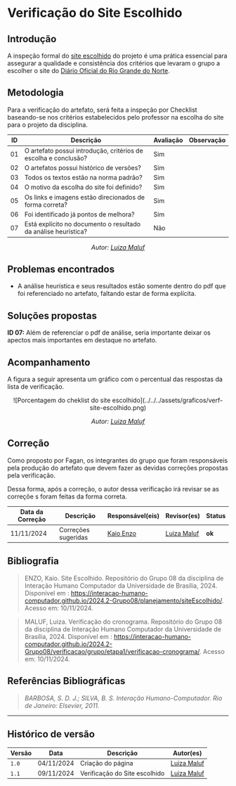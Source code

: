 # __Verificação do Site Escolhido__

## __Introdução__

A inspeção formal do [site escolhido](../../../planejamento/siteEscolhido.md) do projeto é uma prática essencial para assegurar a qualidade e consistência dos critérios que levaram o grupo a escolher o site do [Diário Oficial do Rio Grande do Norte](https://www.diariooficial.rn.gov.br/dei/dorn3/).


## __Metodologia__

Para a verificação do artefato, será feita a inspeção por Checklist baseando-se nos critérios estabelecidos pelo professor na escolha do site para o projeto da disciplina.

<center>


| ID | Descrição | Avaliação | Observação |
|----|-----------|-----------|------------|
| 01 | O artefato possui introdução, critérios de escolha e conclusão? | Sim | |
| 02 | O artefatos possui histórico de versões? | Sim | |
| 03 | Todos os textos estão na norma padrão? | Sim | |
| 04 | O motivo da escolha do site foi definido? | Sim | |
| 05 | Os links e imagens estão direcionados de forma correta? | Sim | |
| 06 | Foi identificado já pontos de melhora? | Sim | |
| 07 | Está explícito no documento o resultado da análise heurística? | Não | |

_Autor: [Luiza Maluf](https://github.com/LuizaMaluf)_

</center>

## __Problemas encontrados__

- A análise heurística e seus resultados estão somente dentro do pdf que foi referenciado no artefato, faltando estar de forma explícita.

## __Soluções propostas__

__ID 07:__ Além de referenciar o pdf de análise, seria importante deixar os apectos mais importantes em destaque no artefato.

## __Acompanhamento__

A figura a seguir apresenta um gráfico com o percentual das respostas da lista de verificação.

<center>
![Porcentagem do cheklist do site escolhido](../../../assets/graficos/verf-site-escolhido.png)

_Autor: [Luiza Maluf](https://github.com/LuizaMaluf)_
</center>

## __Correção__

Como proposto por Fagan, os integrantes do grupo que foram responsáveis pela produção do artefato que devem fazer as devidas correções propostas pela verificação.

Dessa forma, após a correção, o autor dessa verificação irá revisar se as correçõe s foram feitas da forma correta. 

<center>

| Data da Correção | Descrição | Responsável(eis) | Revisor(es) | Status |
|------------------|-----------|------------------|-------------|--------|
| 11/11/2024       | Correções sugeridas | [Kaio Enzo](https://github.com/kaioenzo) | [Luiza Maluf](https://github.com/LuizaMaluf) | **ok** |

</center>


## __Bibliografia__

>ENZO, Kaio. Site Escolhido. Repositório do Grupo 08 da disciplina de Interação Humano Computador da Universidade de Brasília, 2024. Disponível em : <https://interacao-humano-computador.github.io/2024.2-Grupo08/planejamento/siteEscolhido/>. Acesso em: 10/11/2024.

>MALUF, Luiza. Verificação do cronograma. Repositório do Grupo 08 da disciplina de Interação Humano Computador da Universidade de Brasília, 2024. Disponível em : <https://interacao-humano-computador.github.io/2024.2-Grupo08/verificacao/grupo/etapa1/verificacao-cronograma/>. Acesso em: 10/11/2024.


## __Referências Bibliográficas__

>_BARBOSA, S. D. J.; SILVA, B. S. Interação Humano-Computador. Rio de Janeiro: Elsevier, 2011._


---
## Histórico de versão

| Versão |    Data    |      Descrição      |             Autor(es)                        |
|--------|------------|---------------------|----------------------------------------------|
| `1.0`  | 04/11/2024 | Criação do página   | [Luiza Maluf](https://github.com/LuizaMaluf)   | 
| `1.1`  | 09/11/2024 | Verificação do Site escolhido | [Luiza Maluf](https://github.com/LuizaMaluf)| 